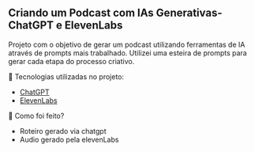 ## Criando um Podcast com IAs Generativas- ChatGPT e ElevenLabs

Projeto com o objetivo de gerar um podcast utilizando ferramentas de IA através de prompts mais trabalhado.
Utilizei uma esteira de prompts para gerar cada etapa do processo criativo. <br>

 :wrench: Tecnologias utilizadas no projeto: <br>
* <a href = "https://chatgpt.com/"> ChatGPT </a>   <br>
* <a href="https://elevenlabs.io/"> ElevenLabs</a> <br>

:memo: Como foi feito? <br>
* Roteiro gerado via chatgpt <br>
* Audio gerado pela elevenLabs
 
